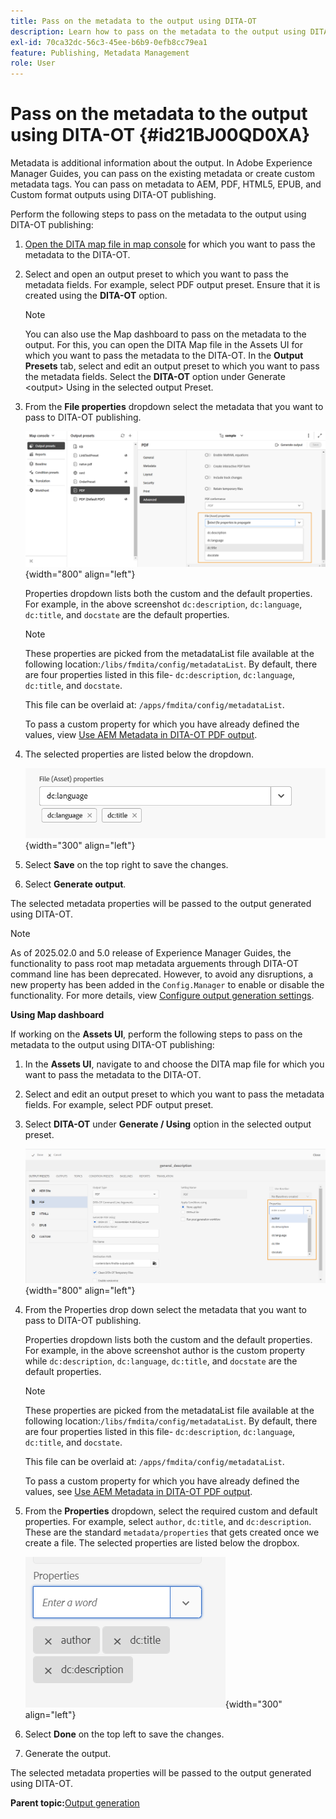 ```yaml
---
title: Pass on the metadata to the output using DITA-OT
description: Learn how to pass on the metadata to the output using DITA-OT publishing in AEM Guides.
exl-id: 70ca32dc-56c3-45ee-b6b9-0efb8cc79ea1
feature: Publishing, Metadata Management
role: User
---
```

# Pass on the metadata to the output using DITA-OT {#id21BJ00QD0XA}

Metadata is additional information about the output. In Adobe Experience Manager Guides, you can pass on the existing metadata or create custom metadata tags. You can pass on metadata to AEM, PDF, HTML5, EPUB, and Custom format outputs using DITA-OT publishing.

Perform the following steps to pass on the metadata to the output using DITA-OT publishing:

1.  [Open the DITA map file in map console](./open-files-map-console.md) for which you want to pass the metadata to the DITA-OT. 
1.  Select and open an output preset to which you want to pass the metadata fields. For example, select PDF output preset. Ensure that it is created using the **DITA-OT** option. 

    >[!NOTE]
    >
    > You can also use the Map dashboard to pass on the metadata to the output. For this, you can open the DITA Map file in the Assets UI for which you want to pass the metadata to the DITA-OT. In the **Output Presets** tab, select and edit an output preset to which you want to pass the metadata fields. Select the **DITA-OT** option under Generate <output\> Using in the selected output Preset.

1.  From the **File properties** dropdown select the metadata that you want to pass to DITA-OT publishing.

    ![](images/custom-metadata-output-preset-new.png){width="800" align="left"}

    Properties dropdown lists both the custom and the default properties. For example, in the above screenshot `dc:description`, `dc:language`, `dc:title`, and `docstate` are the default properties.

    >[!NOTE]
    >
    > These properties are picked from the metadataList file available at the following location:`/libs/fmdita/config/metadataList`. By default, there are four properties listed in this file- `dc:description`, `dc:language`, `dc:title`, and `docstate`.

    This file can be overlaid at: `/apps/fmdita/config/metadataList`.

    To pass a custom property for which you have already defined the values, view [Use AEM Metadata in DITA-OT PDF output](https://experienceleaguecommunities.adobe.com/t5/xml-documentation-discussions/use-aem-metadata-in-dita-ot-pdf-output/td-p/411880).

1.  The selected properties are listed below the dropdown.

    ![](images/metadata-added-dropdown.png){width="300" align="left"}

1.  Select **Save** on the top right to save the changes.
1.  Select **Generate output**. 

The selected metadata properties will be passed to the output generated using DITA-OT.

>[!NOTE]
>
> As of 2025.02.0 and 5.0 release of Experience Manager Guides, the functionality to pass root map metadata arguements through DITA-OT command line has been deprecated. However, to avoid any disruptions, a new property has been added in the `Config.Manager` to enable or disable the functionality.  For more details, view [Configure output generation settings](../cs-install-guide/conf-output-generation.md#configure-the-dita-ot-command-line-arguement-field-on-the-dita-map-dashboard).

**Using Map dashboard**

If working on the **Assets UI**, perform the following steps to pass on the metadata to the output using DITA-OT publishing:

1. In the **Assets UI**, navigate to and choose the DITA map file for which you want to pass the metadata to the DITA-OT.
1. Select and edit an output preset to which you want to pass the metadata fields. For example, select PDF output preset.
1. Select **DITA-OT** under **Generate /<output> Using** option in the selected output preset.

    ![](images/custom-meta-data-output-preset.png){width="800" align="left"}

1. From the Properties drop down select the metadata that you want to pass to DITA-OT publishing.

    Properties dropdown lists both the custom and the default properties. For example, in the above screenshot author is the custom property while `dc:description`, `dc:language`, `dc:title`, and `docstate` are the default properties.

    >[!NOTE]
    >
    > These properties are picked from the metadataList file available at the following location:`/libs/fmdita/config/metadataList`. By default, there are four properties listed in this file- `dc:description`, `dc:language`, `dc:title`, and `docstate`.

    This file can be overlaid at: `/apps/fmdita/config/metadataList`.

    To pass a custom property for which you have already defined the values, see [Use AEM Metadata in DITA-OT PDF output](https://experienceleaguecommunities.adobe.com/t5/xml-documentation-discussions/use-aem-metadata-in-dita-ot-pdf-output/td-p/411880).

1.  From the **Properties** dropdown, select the required custom and default properties. For example, select `author`, `dc:title`, and `dc:description`. These are the standard `metadata/properties` that gets created once we create a file. The selected properties are listed below the dropbox.

    ![](images/selected-metadata-properties.png){width="300" align="left"}

1.  Select **Done** on the top left to save the changes.
1.  Generate the output.

The selected metadata properties will be passed to the output generated using DITA-OT.



**Parent topic:**[Output generation](generate-output.md)
